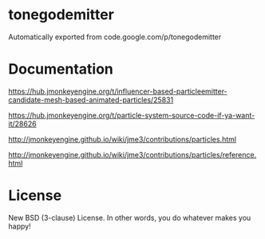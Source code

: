 # tonegodemitter
Automatically exported from code.google.com/p/tonegodemitter

# Documentation

https://hub.jmonkeyengine.org/t/influencer-based-particleemitter-candidate-mesh-based-animated-particles/25831

https://hub.jmonkeyengine.org/t/particle-system-source-code-if-ya-want-it/28626

http://jmonkeyengine.github.io/wiki/jme3/contributions/particles.html

http://jmonkeyengine.github.io/wiki/jme3/contributions/particles/reference.html

# License

New BSD (3-clause) License. In other words, you do whatever makes you happy!
